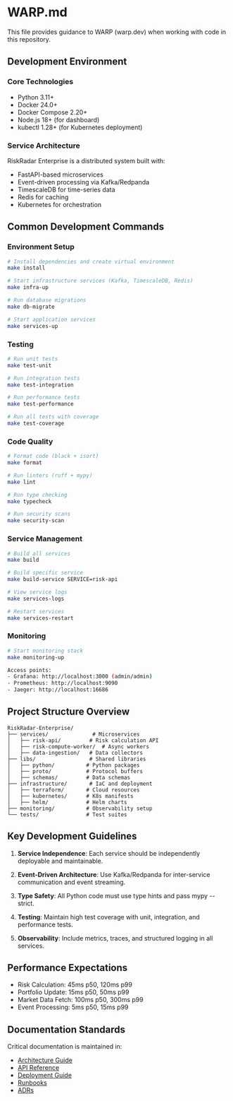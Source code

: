 # WARP.md

This file provides guidance to WARP (warp.dev) when working with code in this repository.

## Development Environment

### Core Technologies
- Python 3.11+
- Docker 24.0+
- Docker Compose 2.20+
- Node.js 18+ (for dashboard)
- kubectl 1.28+ (for Kubernetes deployment)

### Service Architecture
RiskRadar Enterprise is a distributed system built with:
- FastAPI-based microservices
- Event-driven processing via Kafka/Redpanda
- TimescaleDB for time-series data
- Redis for caching
- Kubernetes for orchestration

## Common Development Commands

### Environment Setup
```bash
# Install dependencies and create virtual environment
make install

# Start infrastructure services (Kafka, TimescaleDB, Redis)
make infra-up

# Run database migrations
make db-migrate

# Start application services
make services-up
```

### Testing
```bash
# Run unit tests
make test-unit

# Run integration tests
make test-integration

# Run performance tests
make test-performance

# Run all tests with coverage
make test-coverage
```

### Code Quality
```bash
# Format code (black + isort)
make format

# Run linters (ruff + mypy)
make lint

# Run type checking
make typecheck

# Run security scans
make security-scan
```

### Service Management
```bash
# Build all services
make build

# Build specific service
make build-service SERVICE=risk-api

# View service logs
make services-logs

# Restart services
make services-restart
```

### Monitoring
```bash
# Start monitoring stack
make monitoring-up

Access points:
- Grafana: http://localhost:3000 (admin/admin)
- Prometheus: http://localhost:9090
- Jaeger: http://localhost:16686
```

## Project Structure Overview

```
RiskRadar-Enterprise/
├── services/              # Microservices
│   ├── risk-api/         # Risk calculation API
│   ├── risk-compute-worker/  # Async workers
│   ├── data-ingestion/   # Data collectors
├── libs/                 # Shared libraries
│   ├── python/          # Python packages
│   ├── proto/           # Protocol buffers
│   ├── schemas/         # Data schemas
├── infrastructure/       # IaC and deployment
│   ├── terraform/       # Cloud resources
│   ├── kubernetes/      # K8s manifests
│   ├── helm/            # Helm charts
├── monitoring/          # Observability setup
└── tests/               # Test suites
```

## Key Development Guidelines

1. **Service Independence**: Each service should be independently deployable and maintainable.

2. **Event-Driven Architecture**: Use Kafka/Redpanda for inter-service communication and event streaming.

3. **Type Safety**: All Python code must use type hints and pass mypy --strict.

4. **Testing**: Maintain high test coverage with unit, integration, and performance tests.

5. **Observability**: Include metrics, traces, and structured logging in all services.

## Performance Expectations

- Risk Calculation: 45ms p50, 120ms p99
- Portfolio Update: 15ms p50, 50ms p99
- Market Data Fetch: 100ms p50, 300ms p99
- Event Processing: 5ms p50, 15ms p99

## Documentation Standards

Critical documentation is maintained in:
- [Architecture Guide](docs/architecture/README.md)
- [API Reference](docs/api/README.md)
- [Deployment Guide](docs/deployment/README.md)
- [Runbooks](docs/runbooks/README.md)
- [ADRs](docs/adr/README.md)
